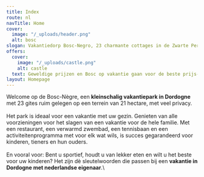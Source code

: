 ```yaml
---
title: Index
route: nl
navTitle: Home
cover:
  image: "/_uploads/header.png"
  alt: bosc
slogan: Vakantiedorp Bosc-Negro, 23 charmante cottages in de Zwarte Perigord
offers:
  cover:
    image: "/_uploads/castle.png"
    alt: castle
  text: Geweldige prijzen en Bosc op vakantie gaan voor de beste prijs-Negro
layout: Homepage
---
```


Welcome op de Bosc-Nègre, een **kleinschalig vakantiepark in Dordogne** met 23 gites ruim gelegen op een terrein van 21 hectare, met veel privacy. \
\
Het park is ideaal voor een vakantie met uw gezin. Genieten van alle voorzieningen voor het slagen van een vakantie voor de hele familie. Met een restaurant, een verwarmd zwembad, een tennisbaan en een activiteitenprogramma met voor elk wat wils, is succes gegarandeerd voor kinderen, tieners en hun ouders.\
\
En vooral voor: Bent u sportief, houdt u van lekker eten en wilt u het beste voor uw kinderen? Het zijn dè sleutelwoorden die passen bij een **vakantie in Dordogne met nederlandse eigenaar**.\
